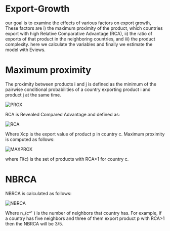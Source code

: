 # Export-Growth
our goal is to examine the effects of various factors on export growth, These factors are i) the maximum proximity of the product, which countries export with high Relative Comparative Advantage (RCA), ii) the ratio of exports of that product in the neighboring countries, and iii) the product complexity. here we calculate the variables and finally we estimate the model with Eviews.
# Maximum proximity
The proximity between products i and j is defined as the minimum of the pairwise conditional probabilities of a country exporting product i and product j at the same time.

![PROX](https://github.com/shtaleghani/economic-complexity/assets/126946750/81ccfdd6-f2e8-4d6f-a015-4aa029b425f4)

RCA is Revealed Compared Advantage and defined as:

![RCA](https://github.com/shtaleghani/economic-complexity/assets/126946750/1eaa7e5d-f42f-4631-bea5-b3cedc0ded00)

Where Xcp is the export value of product p in country c.
Maximum proximity is computed as follows: 

![MAXPROX](https://github.com/shtaleghani/economic-complexity/assets/126946750/7408c6bb-3598-43e0-a33b-c707b2f253e8)

where Π(c) is the set of products with RCA>1 for country c.
# NBRCA
NBRCA  is calculated as follows:

![NBRCA](https://github.com/shtaleghani/economic-complexity/assets/126946750/f2ff4628-0986-4193-adeb-f4755b344eaa)

Where n_(c^' ) is the number of neighbors that country has. For example, if a country has five neighbors and three of them export product p with RCA>1 then the NBRCA will be 3\/5.

